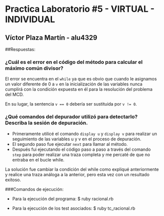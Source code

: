 # Practica Laboratorio #5 - VIRTUAL - INDIVIDUAL

## Víctor Plaza Martín - alu4329

##Respuestas:

### ¿Cuál es el error en el código del método para calcular el máximo común divisor?

El error se encuentra en el `while` ya que es obvio que cuando le asignamos un valor diferente de 0 a `v` en la inicialización de las variables nunca cumplirá con la condición expuesta en él para la resolución del problema del MCD.

En su lugar, la sentencia `v == 0` debería ser sustituida por `v != 0`.


### ¿Qué comandos del depurador utilizó para detectarlo? Describa la sesión de depuración.

* Primeramente utilicé el comando `display u` y `display v` para realizar un seguimiento de las variables u y v en el proceso de depuración.
* El segundo paso fue ejecutar `next` para llamar al método.
* Después fui ejecutando el código paso a paso a través del comando `step` para poder realizar una traza completa y me percaté de que no entraba en el bucle while.


La solución fue cambiar la condición del while como expliqué anteriormente y realice una traza análoga a la anterior, pero esta vez con un resultado exitoso.


###Comandos de ejecución:

* Para la ejecución del programa:
	$ ruby racional.rb

* Para la ejecución de los test asociados:
	$ ruby tc_racional.rb
